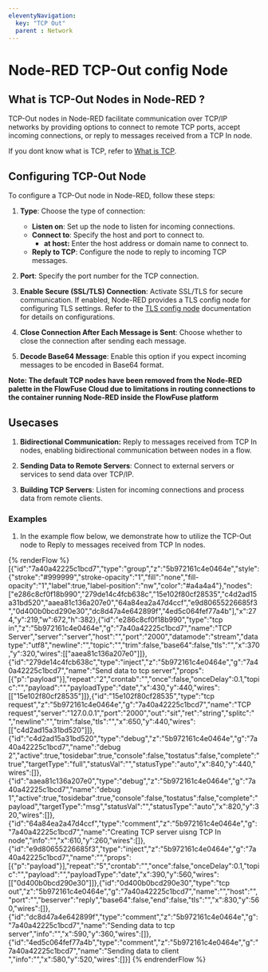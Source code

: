 ```yaml
---
eleventyNavigation:
  key: "TCP Out"
  parent : Network
---
```


# Node-RED TCP-Out config Node

## What is TCP-Out Nodes in Node-RED ?

TCP-Out nodes in Node-RED facilitate communication over TCP/IP networks by providing options to connect to remote TCP ports, accept incoming connections, or reply to messages received from a TCP In node.

If you dont know what is TCP, refer to [What is TCP](/node-red/core-nodes/network/tcp-in/#what-is-udp/).

## Configuring TCP-Out Node

To configure a TCP-Out node in Node-RED, follow these steps:

1. **Type**: Choose the type of connection:
    - **Listen on**: Set up the node to listen for incoming connections.
    - **Connect to**: Specify the host and port to connect to.
        - **at host:** Enter the host address or domain name to connect to.
    - **Reply to TCP**: Configure the node to reply to incoming TCP messages.

2. **Port**: Specify the port number for the TCP connection.

3. **Enable Secure (SSL/TLS) Connection**: Activate SSL/TLS for secure communication. If enabled, Node-RED provides a TLS config node for configuring TLS settings. Refer to the [TLS config node](/node-red/core-nodes/network/tls/) documentation for details on configurations.

4. **Close Connection After Each Message is Sent**: Choose whether to close the connection after sending each message.

5. **Decode Base64 Message**: Enable this option if you expect incoming messages to be encoded in Base64 format.

**Note: The default TCP nodes have been removed from the Node-RED palette in the FlowFuse Cloud due to limitations in routing connections to the container running Node-RED inside the FlowFuse platform**

## Usecases

1. **Bidirectional Communication:** Reply to messages received from TCP In nodes, enabling bidirectional communication between nodes in a flow.

2. **Sending Data to Remote Servers**: Connect to external servers or services to send data over TCP/IP.

3. **Building TCP Servers**: Listen for incoming connections and process data from remote clients.

### Examples

1. In the example flow below, we demonstrate how to utilize the TCP-Out node to Reply to messages received from TCP In nodes.

{% renderFlow %}
[{"id":"7a40a42225c1bcd7","type":"group","z":"5b972161c4e0464e","style":{"stroke":"#999999","stroke-opacity":"1","fill":"none","fill-opacity":"1","label":true,"label-position":"nw","color":"#a4a4a4"},"nodes":["e286c8cf0f18b990","279de14c4fcb638c","15e102f80cf28535","c4d2ad15a31bd520","aaea81c136a207e0","64a84ea2a47d4ccf","e9d80655226685f3","0d400b0bcd290e30","dc8d47a4e642899f","4ed5c064fef77a4b"],"x":274,"y":219,"w":672,"h":382},{"id":"e286c8cf0f18b990","type":"tcp in","z":"5b972161c4e0464e","g":"7a40a42225c1bcd7","name":"TCP Server","server":"server","host":"","port":"2000","datamode":"stream","datatype":"utf8","newline":"","topic":"","trim":false,"base64":false,"tls":"","x":370,"y":320,"wires":[["aaea81c136a207e0"]]},{"id":"279de14c4fcb638c","type":"inject","z":"5b972161c4e0464e","g":"7a40a42225c1bcd7","name":"Send data to tcp server","props":[{"p":"payload"}],"repeat":"2","crontab":"","once":false,"onceDelay":0.1,"topic":"","payload":"","payloadType":"date","x":430,"y":440,"wires":[["15e102f80cf28535"]]},{"id":"15e102f80cf28535","type":"tcp request","z":"5b972161c4e0464e","g":"7a40a42225c1bcd7","name":"TCP request","server":"127.0.0.1","port":"2000","out":"sit","ret":"string","splitc":" ","newline":"","trim":false,"tls":"","x":650,"y":440,"wires":[["c4d2ad15a31bd520"]]},{"id":"c4d2ad15a31bd520","type":"debug","z":"5b972161c4e0464e","g":"7a40a42225c1bcd7","name":"debug 2","active":true,"tosidebar":true,"console":false,"tostatus":false,"complete":"true","targetType":"full","statusVal":"","statusType":"auto","x":840,"y":440,"wires":[]},{"id":"aaea81c136a207e0","type":"debug","z":"5b972161c4e0464e","g":"7a40a42225c1bcd7","name":"debug 1","active":true,"tosidebar":true,"console":false,"tostatus":false,"complete":"payload","targetType":"msg","statusVal":"","statusType":"auto","x":820,"y":320,"wires":[]},{"id":"64a84ea2a47d4ccf","type":"comment","z":"5b972161c4e0464e","g":"7a40a42225c1bcd7","name":"Creating TCP server uisng TCP In node","info":"","x":610,"y":260,"wires":[]},{"id":"e9d80655226685f3","type":"inject","z":"5b972161c4e0464e","g":"7a40a42225c1bcd7","name":"","props":[{"p":"payload"}],"repeat":"5","crontab":"","once":false,"onceDelay":0.1,"topic":"","payload":"","payloadType":"date","x":390,"y":560,"wires":[["0d400b0bcd290e30"]]},{"id":"0d400b0bcd290e30","type":"tcp out","z":"5b972161c4e0464e","g":"7a40a42225c1bcd7","name":"","host":"","port":"","beserver":"reply","base64":false,"end":false,"tls":"","x":830,"y":560,"wires":[]},{"id":"dc8d47a4e642899f","type":"comment","z":"5b972161c4e0464e","g":"7a40a42225c1bcd7","name":"Sending data to tcp server","info":"","x":590,"y":360,"wires":[]},{"id":"4ed5c064fef77a4b","type":"comment","z":"5b972161c4e0464e","g":"7a40a42225c1bcd7","name":"Sending data to client ","info":"","x":580,"y":520,"wires":[]}]
{% endrenderFlow %}